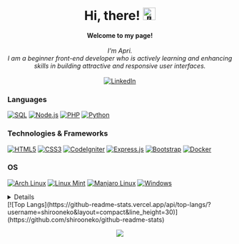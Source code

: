 <h1 align="center">Hi, there! <img src="https://github.com/wervlad/wervlad/assets/24524555/766d336d-b87d-44ba-807c-c51de2bc6b4d" width="28px" alt="👋"></h1>

<p align="center">
    <b>Welcome to my page!</b><br><br>
    <i>
        I'm Apri.<br>
        I am a beginner front-end developer who is actively learning and enhancing skills in building attractive and responsive user interfaces.<br>
    </i><br>
    <a href="https://www.linkedin.com/in/wervlad](https://www.linkedin.com/in/apriyansyah">
        <img src="https://img.shields.io/badge/LinkedIn-blue?style=flat-square&logo=linkedin" alt="LinkedIn">
    </a>
</p>

### Languages
[![SQL](https://img.shields.io/badge/sql-black?style=for-the-badge&logo=mysql)](https://github.com/shirooneko)
[![Node.js](https://img.shields.io/badge/node.js-black?style=for-the-badge&logo=node.js)](https://github.com/shirooneko)
[![PHP](https://img.shields.io/badge/PHP-black?style=for-the-badge&logo=php)](https://github.com/shirooneko)
[![Python](https://img.shields.io/badge/Python-black?style=for-the-badge&logo=python)](https://github.com/shirooneko)






### Technologies & Frameworks
[![HTML5](https://img.shields.io/badge/html5-black?style=for-the-badge&logo=html5)](https://hub.docker.com/u/wervlad)
[![CSS3](https://img.shields.io/badge/css3-black?style=for-the-badge&logo=css3)](https://hub.docker.com/u/wervlad)
[![CodeIgniter](https://img.shields.io/badge/CodeIgniter-black?style=for-the-badge&logo=codeigniter)](https://github.com/shirooneko)
[![Express.js](https://img.shields.io/badge/Express.js-black?style=for-the-badge&logo=express)](https://github.com/shirooneko)
[![Bootstrap](https://img.shields.io/badge/Bootstrap-black?style=for-the-badge&logo=bootstrap)](https://github.com/shirooneko)
[![Docker](https://img.shields.io/badge/docker-black?style=for-the-badge&logo=docker)](https://hub.docker.com/u/shirooneko)

### OS
[![Arch Linux](https://img.shields.io/badge/Arch%20Linux-black?style=for-the-badge&logo=arch-linux)](https://github.com/shirooneko)
[![Linux Mint](https://img.shields.io/badge/Linux%20Mint-black?style=for-the-badge&logo=linux-mint)](https://github.com/shirooneko)
[![Manjaro Linux](https://img.shields.io/badge/Manjaro%20Linux-black?style=for-the-badge&logo=Manjaro)](https://github.com/shirooneko)
[![Windows](https://img.shields.io/badge/Windows-black?style=for-the-badge&logo=Windows)](https://github.com/shirooneko)

<details>
<p align="center">
  <a href="https://github.com/shirooneko">
    <img src="http://github-profile-summary-cards.vercel.app/api/cards/profile-details?username=shirooneko&theme=transparent" />
  </a>
  <a href="https://github.com/shirooneko">
    <img src="https://github-readme-streak-stats.herokuapp.com/?user=shirooneko&hide_border=true&card_width=338&theme=transparent" />
  </a>
  <a href="https://github.com/shirooneko">
    <img src="http://github-profile-summary-cards.vercel.app/api/cards/stats?username=shirooneko&theme=transparent" />
  </a>
  <a href="https://github.com/shirooneko">
     
  </a>
</p>
</details>
[![Top Langs](https://github-readme-stats.vercel.app/api/top-langs/?username=shirooneko&layout=compact&line_height=30)](https://github.com/shirooneko/github-readme-stats)

<p align="center">
  <a href="https://github.com/shirooneko">
    <img src="https://komarev.com/ghpvc/?username=shirooneko&color=blue&style=flat)" />
  </a>
</p>
